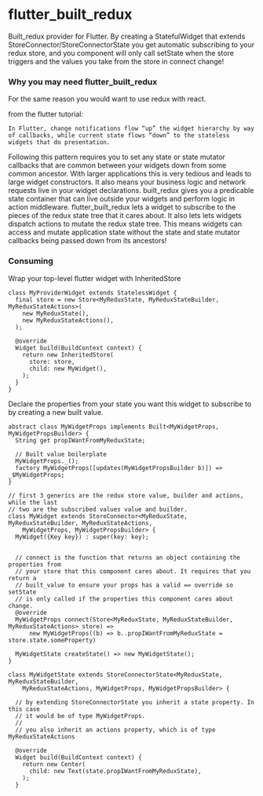 # flutter_built_redux

Built_redux provider for Flutter.
By creating a StatefulWidget that extends StoreConnector/StoreConnectorState you get automatic subscribing to your redux store, and you component will only call setState when the store triggers and the values you take from the store in connect change!

### Why you may need flutter_built_redux
For the same reason you would want to use redux with react.

from the flutter tutorial:
```
In Flutter, change notifications flow “up” the widget hierarchy by way of callbacks, while current state flows “down” to the stateless widgets that do presentation.
```

Following this pattern requires you to set any state or state mutator callbacks that are common between your widgets down from some common ancestor.
With larger applications this is very tedious and leads to large widget constructors. It also means your business logic and network requests live in your widget declarations.
built_redux gives you a predicable state container that can live outside your widgets and perform logic in action middleware.
flutter_built_redux lets a widget to subscribe to the pieces of the redux state tree that it cares about. It also lets lets widgets dispatch actions to mutate the redux state tree.
This means widgets can access and mutate application state without the state and state mutator callbacks being passed down from its ancestors!

### Consuming

Wrap your top-level flutter widget with InheritedStore
```
class MyProviderWidget extends StatelessWidget {
  final store = new Store<MyReduxState, MyReduxStateBuilder, MyReduxStateActions>(
    new MyReduxState(),
    new MyReduxStateActions(),
  );

  @override
  Widget build(BuildContext context) {
    return new InheritedStore(
      store: store,
      child: new MyWidget(),
    );
  }
}
```

Declare the properties from your state you want this widget to subscribe to by
creating a new built value.
```
abstract class MyWidgetProps implements Built<MyWidgetProps, MyWidgetPropsBuilder> {
  String get propIWantFromMyReduxState;

  // Built value boilerplate
  MyWidgetProps._();
  factory MyWidgetProps([updates(MyWidgetPropsBuilder b)]) => _$MyWidgetProps;
}

// first 3 generics are the redux store value, builder and actions, while the last
// two are the subscribed values value and builder.
class MyWidget extends StoreConnector<MyReduxState, MyReduxStateBuilder, MyReduxStateActions,
    MyWidgetProps, MyWidgetPropsBuilder> {
  MyWidget({Key key}) : super(key: key);


  // connect is the function that returns an object containing the properties from
  // your store that this component cares about. It requires that you return a
  // built_value to ensure your props has a valid == override so setState
  // is only called if the properties this component cares about change.
  @override
  MyWidgetProps connect(Store<MyReduxState, MyReduxStateBuilder, MyReduxStateActions> store) =>
      new MyWidgetProps((b) => b..propIWantFromMyReduxState = store.state.someProperty)

  MyWidgetState createState() => new MyWidgetState();
}

class MyWidgetState extends StoreConnectorState<MyReduxState, MyReduxStateBuilder,
    MyReduxStateActions, MyWidgetProps, MyWidgetPropsBuilder> {

  // by extending StoreConnectorState you inherit a state property. In this case
  // it would be of type MyWidgetProps.
  //
  // you also inherit an actions property, which is of type MyReduxStateActions

  @override
  Widget build(BuildContext context) {
    return new Center(
      child: new Text(state.propIWantFromMyReduxState),
    );
  }
```

